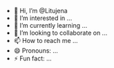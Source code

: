 - 👋 Hi, I’m @Litujena
- 👀 I’m interested in ...
- 🌱 I’m currently learning ...
- 💞️ I’m looking to collaborate on ...
- 📫 How to reach me ...
- 😄 Pronouns: ...
- ⚡ Fun fact: ...

<!---
Litujena/Litujena is a ✨ special ✨ repository because its `README.md` (this file) appears on your GitHub profile.
You can click the Preview link to take a look at your changes.
--->
